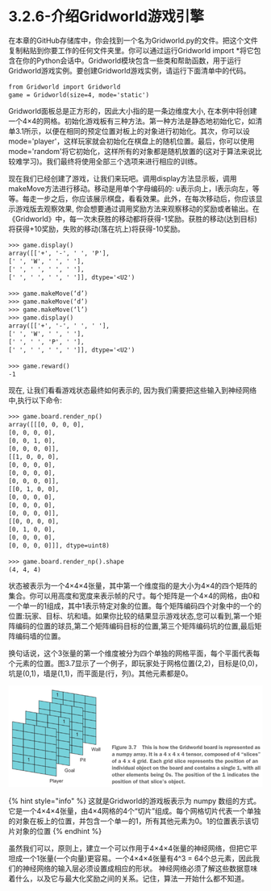 # 3.2.6-介绍Gridworld游戏引擎

在本章的GitHub存储库中，你会找到一个名为Gridworld.py的文件。把这个文件复制粘贴到你要工作的任何文件夹里。你可以通过运行Gridworld import \*将它包含在你的Python会话中。Gridworld模块包含一些类和帮助函数，用于运行Gridworld游戏实例。要创建Gridworld游戏实例，请运行下面清单中的代码。

```text
from Gridworld import Gridworld
game = Gridworld(size=4, mode='static')
```

Gridworld面板总是正方形的，因此大小指的是一条边维度大小, 在本例中将创建一个4×4的网格。初始化游戏板有三种方法。第一种方法是静态地初始化它，如清单3.1所示，以便在相同的预定位置对板上的对象进行初始化。其次，你可以设mode='player'，这样玩家就会初始化在棋盘上的随机位置。最后，你可以使用mode='random'将它初始化，这样所有的对象都是随机放置的\(这对于算法来说比较难学习\)。我们最终将使用全部三个选项来进行相应的训练。

现在我们已经创建了游戏，让我们来玩吧。调用display方法显示板，调用makeMove方法进行移动。移动是用单个字母编码的: u表示向上，l表示向左，等等。每走一步之后，你应该展示棋盘，看看效果。此外，在每次移动后，你应该显示游戏版去观察效果, 你会想要通过调用奖励方法来观察移动的奖励或者输出。在《Gridworld》中，每一次未获胜的移动都将获得-1奖励。获胜的移动\(达到目标\)将获得+10奖励，失败的移动\(落在坑上\)将获得-10奖励。

```text
>>> game.display()
array([['+', '-', ' ', 'P'],
[' ', 'W', ' ', ' '],
[' ', ' ', ' ', ' '],
[' ', ' ', ' ', ' ']], dtype='<U2')

>>> game.makeMove(‘d’)
>>> game.makeMove(‘d’)
>>> game.makeMove(‘l’)
>>> game.display()
array([['+', '-', ' ', ' '],
[' ', 'W', ' ', ' '],
[' ', ' ', 'P', ' '],
[' ', ' ', ' ', ' ']], dtype='<U2')

>>> game.reward()
-1
```

现在, 让我们看看游戏状态最终如何表示的, 因为我们需要把这些输入到神经网络中,执行以下命令:

```text
>>> game.board.render_np()
array([[[0, 0, 0, 0],
[0, 0, 0, 0],
[0, 0, 1, 0],
[0, 0, 0, 0]],
[[1, 0, 0, 0],
[0, 0, 0, 0],
[0, 0, 0, 0],
[0, 0, 0, 0]],
[[0, 1, 0, 0],
[0, 0, 0, 0],
[0, 0, 0, 0],
[0, 0, 0, 0]],
[[0, 0, 0, 0],
[0, 1, 0, 0],
[0, 0, 0, 0],
[0, 0, 0, 0]]], dtype=uint8)

>>> game.board.render_np().shape
(4, 4, 4)
```

状态被表示为一个4×4×4张量，其中第一个维度指的是大小为4×4的四个矩阵的集合。你可以用高度和宽度来表示帧的尺寸。每个矩阵是一个4×4的网格，由0和一个单一的1组成，其中1表示特定对象的位置。每个矩阵编码四个对象中的一个的位置:玩家、目标、坑和墙。如果你比较的结果显示游戏状态,您可以看到,第一个矩阵编码的位置的球员,第二个矩阵编码目标的位置,第三个矩阵编码坑的位置,最后矩阵编码墙的位置。

换句话说，这个3张量的第一个维度被分为四个单独的网格平面，每个平面代表每个元素的位置。图3.7显示了一个例子，即玩家处于网格位置\(2,2\)，目标是\(0,0\)，坑是\(0,1\)，墙是\(1,1\)，而平面是\(行，列\)。其他元素都是0。

![&#x56FE;3.7](../../.gitbook/assets/image%20%2886%29.png)

{% hint style="info" %}
这就是Gridworld的游戏板表示为 numpy 数组的方式。它是一个4×4×4张量，由4×4网格的4个“切片”组成。每个网格切片代表一个单独的对象在板上的位置，并包含一个单一的1，所有其他元素为0。1的位置表示该切片对象的位置
{% endhint %}

虽然我们可以，原则上，建立一个可以作用于4×4×4张量的神经网络，但把它平坦成一个1张量\(一个向量\)更容易。一个4×4×4张量有4^3 = 64个总元素，因此我们的神经网络的输入层必须设置成相应的形状。 神经网络必须了解这些数据意味着什么，以及它与最大化奖励之间的关系。记住，算法一开始什么都不知道。





















